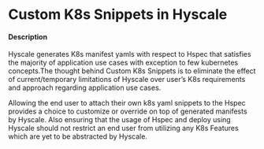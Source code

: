 # Custom K8s Snippets in Hyscale
#### Description

Hyscale generates K8s manifest yamls with respect to Hspec that satisfies the majority of application use cases with exception to few kubernetes concepts.The thought behind Custom K8s Snippets is to eliminate the effect of current/temporary limitations of Hyscale over user’s K8s requirements and approach regarding application use cases.

Allowing the end user to attach their own k8s yaml snippets to the Hspec provides a choice to customize or override on top of generated manifests by Hyscale. Also ensuring that the usage of Hspec and deploy using Hyscale should not restrict an end user from utilizing any K8s Features which are yet to be abstracted by Hyscale.
